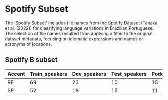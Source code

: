 # Spotify Subset

The 'Spotify Subset' includes file names from the Spotify Dataset (Tanaka et al. (2022)) for classifying language variations in Brazilian Portuguese. The selection of file names resulted from applying a filter to the original dataset metadata, focusing on idiomatic expressions and names or acronyms of locations.


<h2>Spotify B subset</h2>

| Accent | Train_speakers | Dev_speakers | Test_speakers | Podcasts | Episodes | Hours | segments |
| --- | --- | --- | --- | --- | --- | --- | --- |
| RE | 69 | 23 | 10 | 15 | 57 | ~48.23 | 14,008 |
| SP | 52 | 18 | 15 | 11 | 78 | ~30.88 | 11,906 |







